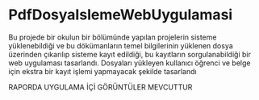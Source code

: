 # PdfDosyaIslemeWebUygulamasi
Bu projede bir okulun bir bölümünde yapılan 
projelerin sisteme yüklenebildiği ve bu 
dökümanların temel bilgilerinin yüklenen 
dosya üzerinden çıkarılıp sisteme kayıt 
edildiği, bu kayıtların sorgulanabildiği bir web 
uygulaması tasarlandı. Dosyaları yükleyen 
kullanıcı öğrenci ve belge için ekstra bir kayıt 
işlemi yapmayacak şekilde tasarlandı

RAPORDA UYGULAMA İÇİ GÖRÜNTÜLER MEVCUTTUR
